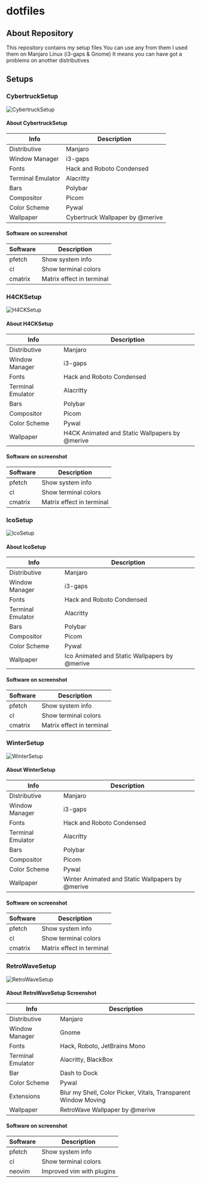 # dotfiles

## About Repository

This repository contains my setup files
You can use any from them
I used them on Manjaro Linux (i3-gaps & Gnome)
It means you can have got a problems on another distributives

## Setups

### CybertruckSetup

![CybertruckSetup](https://github.com/merive-inc/dotfiles/blob/main/CybertruckSetup/setup.png)

#### About CybertruckSetup

| Info              | Description                     |
| ----------------- | ------------------------------- |
| Distributive      | Manjaro                         |
| Window Manager    | i3-gaps                         |
| Fonts             | Hack and Roboto Condensed       |
| Terminal Emulator | Alacritty                       |
| Bars              | Polybar                         |
| Compositor        | Picom                           |
| Color Scheme      | Pywal                           |
| Wallpaper         | Cybertruck Wallpaper by @merive |

#### Software on screenshot

| Software | Description               |
| -------- | ------------------------- |
| pfetch   | Show system info          |
| cl       | Show terminal colors      |
| cmatrix  | Matrix effect in terminal |

### H4CKSetup

![H4CKSetup](https://github.com/merive-inc/dotfiles/blob/main/H4CKSetup/setup.png)

#### About H4CKSetup

| Info              | Description                                    |
| ----------------- | ---------------------------------------------- |
| Distributive      | Manjaro                                        |
| Window Manager    | i3-gaps                                        |
| Fonts             | Hack and Roboto Condensed                      |
| Terminal Emulator | Alacritty                                      |
| Bars              | Polybar                                        |
| Compositor        | Picom                                          |
| Color Scheme      | Pywal                                          |
| Wallpaper         | H4CK Animated and Static Wallpapers by @merive |

#### Software on screenshot

| Software | Description               |
| -------- | ------------------------- |
| pfetch   | Show system info          |
| cl       | Show terminal colors      |
| cmatrix  | Matrix effect in terminal |

### IcoSetup

![IcoSetup](https://github.com/merive-inc/dotfiles/blob/main/IcoSetup/setup.png)

#### About IcoSetup

| Info              | Description                                   |
| ----------------- | --------------------------------------------- |
| Distributive      | Manjaro                                       |
| Window Manager    | i3-gaps                                       |
| Fonts             | Hack and Roboto Condensed                     |
| Terminal Emulator | Alacritty                                     |
| Bars              | Polybar                                       |
| Compositor        | Picom                                         |
| Color Scheme      | Pywal                                         |
| Wallpaper         | Ico Animated and Static Wallpapers by @merive |

#### Software on screenshot

| Software | Description               |
| -------- | ------------------------- |
| pfetch   | Show system info          |
| cl       | Show terminal colors      |
| cmatrix  | Matrix effect in terminal |

### WinterSetup

![WinterSetup](https://github.com/merive-inc/dotfiles/blob/main/WinterSetup/setup.png)

#### About WinterSetup

| Info              | Description                                      |
| ----------------- | ------------------------------------------------ |
| Distributive      | Manjaro                                          |
| Window Manager    | i3-gaps                                          |
| Fonts             | Hack and Roboto Condensed                        |
| Terminal Emulator | Alacritty                                        |
| Bars              | Polybar                                          |
| Compositor        | Picom                                            |
| Color Scheme      | Pywal                                            |
| Wallpaper         | Winter Animated and Static Wallpapers by @merive |

#### Software on screenshot

| Software | Description               |
| -------- | ------------------------- |
| pfetch   | Show system info          |
| cl       | Show terminal colors      |
| cmatrix  | Matrix effect in terminal |

### RetroWaveSetup

![RetroWaveSetup](https://github.com/merive-studio/dotfiles/blob/main/RetroWaveSetup/setup.png)

#### About RetroWaveSetup Screenshot

| Info              | Description                                                    |
| ----------------- | -------------------------------------------------------------- |
| Distributive      | Manjaro                                                        |
| Window Manager    | Gnome                                                          |
| Fonts             | Hack, Roboto, JetBrains Mono                                   |
| Terminal Emulator | Alacritty, BlackBox                                            |
| Bar               | Dash to Dock                                                   |
| Color Scheme      | Pywal                                                          |
| Extensions        | Blur my Shell, Color Picker, Vitals, Transparent Window Moving |
| Wallpaper         | RetroWave Wallpaper by @merive                                 |

#### Software on screenshot

| Software | Description               |
| -------- | ------------------------- |
| pfetch   | Show system info          |
| cl       | Show terminal colors      |
| neovim   | Improved vim with plugins |

